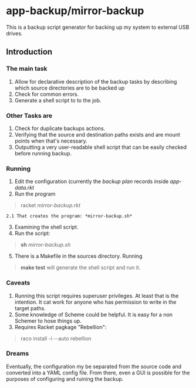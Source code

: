 # app-backup/mirror-backup

This is a backup script generator for backing up my system to external USB drives.

## Introduction
### The main task
1. Allow for declarative description of the backup tasks
   by describing which source directories are to be backed up
2. Check for common errors.
3. Generate a shell script to to the job.

### Other Tasks are
1. Check for duplicate backups actions.
2. Verifying that the source and destination paths exists and are mount points
   when that's necessary.
3. Outputting a very user-readable shell script that can be easily checked before
   running backup.
 
### Running
1. Edit the configuration (currently the *backup plan* records inside *app-data.rkt*
2. Run the program 
>  racket *mirror-backup.rkt*

    2.1 That creates the program: *mirror-backup.sh*
3. Examining the shell script.
4. Run the script:
>   **sh** *mirror-backup.sh*

5. There is a Makefile in the sources directory.  Running 
>  **make test** 
will generate the shell script and run it.

### Caveats
1. Running this script requires superuser privileges.  At least that is the 
   intention.  It cat work for anyone who has permission to write in the 
   target paths.
2. Some knowledge of Scheme could be helpful.  It is easy for a non Schemer
   to hose things up.
3. Requires Racket pagkage "Rebellion": 
> raco install -i --auto rebellion
   
### Dreams
Eventually, the configuration my be separated from the source code and
    converted into a YAML config file.  From there, even a GUI is possible
	for the purposes of configuring and ruining the backup.
	
